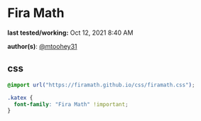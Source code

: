 # Fira Math

**last tested/working:** Oct 12, 2021 8:40 AM

**author(s)**: [@mtoohey31](https://github.com/mtoohey31)

## css

```css
@import url("https://firamath.github.io/css/firamath.css");

.katex {
  font-family: "Fira Math" !important;
}
```

